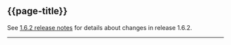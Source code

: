 ## {{page-title}}

See [1.6.2 release notes](https://simplifier.net/guide/gp-connect-access-record-structured/Home/Introduction/Release-notes?version=current#1.6.2) for details about changes in release 1.6.2.

---